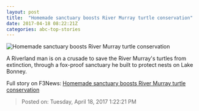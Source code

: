 ```yaml
---
layout: post
title:  "Homemade sanctuary boosts River Murray turtle conservation"
date: 2017-04-18 08:22:21Z
categories: abc-top-stories
---
```


![Homemade sanctuary boosts River Murray turtle conservation](http://www.abc.net.au/news/image/8438534-1x1-700x700.jpg)

A Riverland man is on a crusade to save the River Murray's turtles from extinction, through a fox-proof sanctuary he built to protect nests on Lake Bonney.


Full story on F3News: [Homemade sanctuary boosts River Murray turtle conservation](http://www.f3nws.com/n/dbeXNF)

> Posted on: Tuesday, April 18, 2017 1:22:21 PM
